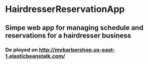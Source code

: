 # HairdresserReservationApp
## Simpe web app for managing schedule and reservations for a hairdresser business <br>
### De ployed on http://mybarbershop.us-east-1.elasticbeanstalk.com/
